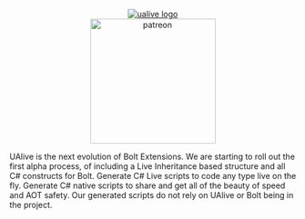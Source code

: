 <p align="center"><a href="https://www.patreon.com/bePatron?u=36300604">
<img src="http://lifeandstylemedia.com/images/logos/ualive.png" alt="ualive logo" title="UAlive"/><br/>
<img src="http://lifeandstylemedia.com/images/patreonbutton.png" alt="patreon" title="Patreon" width="220"/>
 </a>

UAlive is the next evolution of Bolt Extensions. We are starting to roll out the first alpha process, of including a Live Inheritance based structure and all C# constructs for Bolt. Generate C# Live scripts to code any type live on the fly. Generate C# native scripts to share and get all of the beauty of speed and AOT safety. Our generated scripts do not rely on UAlive or Bolt being in the project.
</p>
